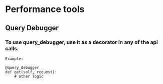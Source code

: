 # Performance tools

## Query Debugger
### To use query_debugger, use it as a decorator in any of the api calls.
``` 
Example: 

@query_debugger
def get(self, request):
    # other logic
```